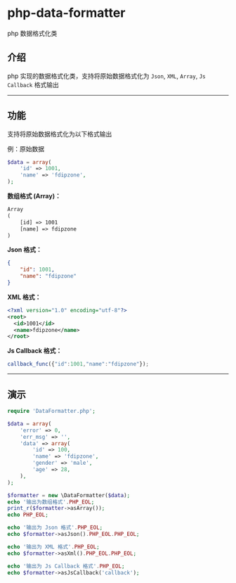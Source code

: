 # php-data-formatter

php 数据格式化类

## 介绍

php 实现的数据格式化类，支持将原始数据格式化为 `Json`, `XML`, `Array`, `Js Callback` 格式输出

---

## 功能

支持将原始数据格式化为以下格式输出

例：原始数据

```php
$data = array(
    'id' => 1001,
    'name' => 'fdipzone',
);
```

**数组格式 (Array)：**

```txt
Array
(
    [id] => 1001
    [name] => fdipzone
)
```

**Json 格式：**

```json
{
    "id": 1001,
    "name": "fdipzone"
}
```

**XML 格式：**

```xml
<?xml version="1.0" encoding="utf-8"?>
<root>
  <id>1001</id>
  <name>fdipzone</name>
</root>
```

**Js Callback 格式：**

```javascript
callback_func({"id":1001,"name":"fdipzone"});
```

---

## 演示

```php
require 'DataFormatter.php';

$data = array(
    'error' => 0,
    'err_msg' => '',
    'data' => array(
        'id' => 100,
        'name' => 'fdipzone',
        'gender' => 'male',
        'age' => 28,
    ),
);

$formatter = new \DataFormatter($data);
echo '输出为数组格式'.PHP_EOL;
print_r($formatter->asArray());
echo PHP_EOL;

echo '输出为 Json 格式'.PHP_EOL;
echo $formatter->asJson().PHP_EOL.PHP_EOL;

echo '输出为 XML 格式'.PHP_EOL;
echo $formatter->asXml().PHP_EOL.PHP_EOL;

echo '输出为 Js Callback 格式'.PHP_EOL;
echo $formatter->asJsCallback('callback');
```

